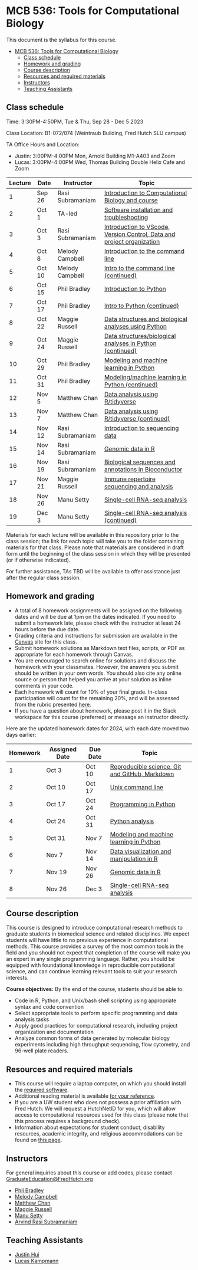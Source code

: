 # MCB 536: Tools for Computational Biology

This document is the syllabus for this course.


- [MCB 536: Tools for Computational Biology](#mcb-536-tools-for-computational-biology)
  - [Class schedule](#class-schedule)
  - [Homework and grading](#homework-and-grading)
  - [Course description](#course-description)
  - [Resources and required materials](#resources-and-required-materials)
  - [Instructors](#instructors)
  - [Teaching Assistants](#teaching-assistants)

## Class schedule

Time: 3:30PM-4:50PM, Tue & Thu, Sep 28 - Dec 5 2023

Class Location: B1-072/074 (Weintraub Building, Fred Hutch SLU campus)

TA Office Hours and Location: 

- Justin: 3:00PM-4:00PM Mon, Arnold Building  M1-A403 and Zoom
- Lucas: 3:00PM-4:00PM Wed, Thomas Building Double Helix Cafe and Zoom


| Lecture | Date     | Instructor          | Topic                                                                                         |
| ------- | -------- | ------------------- | --------------------------------------------------------------------------------------------- |
| 1       | Sep 26   | Rasi Subramaniam    | [Introduction to Computational Biology and course](lectures/lecture01/)                       |
| 2       | Oct 1    | TA-led              | [Software installation and troubleshooting](software/README.md)                               |
| 3       | Oct 3    | Rasi Subramaniam    | [Introduction to VScode, Version Control, Data and project organization](lectures/lecture03/) |
| 4       | Oct 8    | Melody Campbell     | [Introduction to the command line](lectures/lecture04/)                                       |
| 5       | Oct 10   | Melody Campbell     | [Intro to the command line (continued)](lectures/lecture05/)                                  |
| 6       | Oct 15   | Phil Bradley        | [Introduction to Python](lectures/lecture06/)                                                 |
| 7       | Oct 17   | Phil Bradley        | [Intro to Python (continued)](lectures/lecture07/)                                            |
| 8       | Oct 22   | Maggie Russell      | [Data structures and biological analyses using Python](lectures/lecture08/)                   |
| 9       | Oct 24   | Maggie Russell      | [Data structures/biological analyses in Python (continued)](lectures/lecture09)               |
| 10      | Oct 29   | Phil Bradley        | [Modeling and machine learning in Python](lectures/lecture10)                                 |
| 11      | Oct 31   | Phil Bradley        | [Modeling/machine learning in Python (continued)](lectures/lecture11)                         |
| 12      | Nov 5    | Matthew Chan        | [Data analysis using R/tidyverse](lectures/lecture12/)                                        |
| 13      | Nov 7    | Matthew Chan        | [Data analysis using R/tidyverse (continued)](lectures/lecture13/)                            |
| 14      | Nov 12   | Rasi Subramaniam    | [Introduction to sequencing data](lectures/lecture14/)                                        |
| 15      | Nov 14   | Rasi Subramaniam    | [Genomic data in R](lectures/lecture15/)                                                      |
| 16      | Nov 19   | Rasi Subramaniam    | [Biological sequences and annotations in Bioconductor](lectures/lecture16/)                   |
| 17      | Nov 21   | Maggie Russell      | [Immune repertoire sequencing and analysis](lectures/lecture17/)                              |
| 18      | Nov 26   | Manu Setty          | [Single-cell RNA-seq analysis](lectures/lecture18/)                                           |
| 19      | Dec 3    | Manu Setty          | [Single-cell RNA-seq analysis (continued)](lectures/lecture19/)                               |

Materials for each lecture will be available in this repository prior to the class session;
the link for each topic will take you to the folder containing materials for that class.
Please note that materials are considered in draft form until the beginning of the class session in which they will be presented (or if otherwise indicated).

For further assistance, TAs TBD will be available to offer assistance just after the regular class session.

## Homework and grading

- A total of 8 homework assignments will be assigned on the following dates and will be due at 1pm on the dates indicated.
  If you need to submit a homework late, please check with the instructor at least 24 hours before the due date.
- Grading criteria and instructions for submission are available in the [Canvas](http://canvas.uw.edu) site for this class.
- Submit homework solutions as Markdown text files, scripts, or PDF as appropriate for each homework through Canvas.
- You are encouraged to search online for solutions and discuss the homework with your classmates.
  However, the answers you submit should be written in your own words.
  You should also cite any online source or person that helped you arrive at your solution as inline comments in your code.
- Each homework will count for 10% of your final grade. In-class participation will count for the remaining 20%, and will be assessed from the rubric presented [here](lectures/lecture01/participation_rubric.md).
- If you have a question about homework, please post it in the Slack workspace for this course (preferred) or message an instructor directly.

Here are the updated homework dates for 2024, with each date moved two days earlier:

| Homework | Assigned Date | Due Date | Topic                                                                  |
| -------- | ------------- | -------- | ---------------------------------------------------------------------- |
| 1        | Oct 3         | Oct 10   | [Reproducible science, Git and GitHub, Markdown](homeworks/homework01) |
| 2        | Oct 10        | Oct 17   | [Unix command line](homeworks/homework02)                              |
| 3        | Oct 17        | Oct 24   | [Programming in Python](homeworks/homework03)                          |
| 4        | Oct 24        | Oct 31   | [Python analysis](homeworks/homework04)                                |
| 5        | Oct 31        | Nov 7    | [Modeling and machine learning in Python](homeworks/homework05)        |
| 6        | Nov 7         | Nov 14   | [Data visualization and manipulation in R](homeworks/homework06)       |
| 7        | Nov 19        | Nov 26   | [Genomic data in R](homeworks/homework07)                              |
| 8        | Nov 26        | Dec 3    | [Single-cell RNA-seq analysis](homeworks/homework08)                   |


## Course description

This course is designed to introduce computational research methods to graduate students in biomedical science and related disciplines.
We expect students will have little to no previous experience in computational methods.
This course provides a survey of the most common tools in the field and you should not expect that completion of the course will make you an expert in any single programming language.
Rather, you should be equipped with foundational knowledge in reproducible computational science, and can continue learning relevant tools to suit your research interests.

**Course objectives:** By the end of the course, students should be able to:

- Code in R, Python, and Unix/bash shell scripting using appropriate syntax and code convention
- Select appropriate tools to perform specific programming and data analysis tasks
- Apply good practices for computational research, including project organization and documentation
- Analyze common forms of data generated by molecular biology experiments including high throughput sequencing,
  flow cytometry, and 96-well plate readers.

## Resources and required materials

- This course will require a laptop computer, on which you should install the [required software](software/README.md).
- Additional reading material is available [for your reference](reference.md).
- If you are a UW student who does not possess a prior affiliation with Fred Hutch: We will request a HutchNetID for you,
  which will allow access to computational resources used for this class (please note that this process
  requires a background check).
- Information about expectations for student conduct, disability resources, academic integrity, and religious
  accommodations can be found on [this page](https://registrar.washington.edu/staffandfaculty/syllabi-guidelines/).

## Instructors

For general inquiries about this course or add codes, please contact GraduateEducation@FredHutch.org

- [Phil Bradley](https://www.fredhutch.org/en/labs/profiles/bradley-phil.html)
- [Melody Campbell](https://www.fredhutch.org/en/faculty-lab-directory/campbell-melody.html)
- [Matthew Chan](https://www.linkedin.com/in/matthew-c-chan-0/)
- [Maggie Russell](https://www.linkedin.com/in/magdalena-russell/)
- [Manu Setty](https://research.fredhutch.org/setty/en.html)
- [Arvind Rasi Subramaniam](http://rasilab.fredhutch.org)

## Teaching Assistants

- [Justin Hui](https://mcb-seattle.edu/student_profiles/hui-justin/)
- [Lucas Kampmann](https://mcb-seattle.edu/student_profiles/kampman-lucas/)
